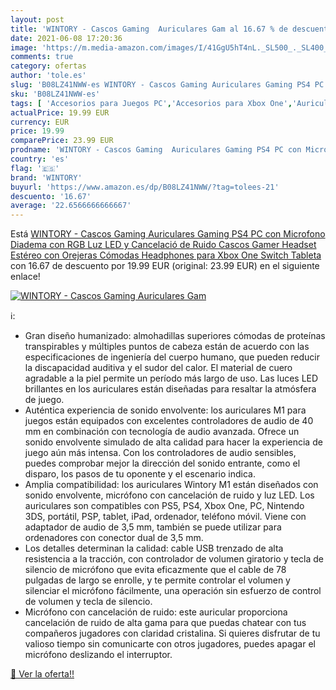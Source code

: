 ```yaml
---
layout: post
title: 'WINTORY - Cascos Gaming  Auriculares Gam al 16.67 % de descuento'
date: 2021-06-08 17:20:36
image: 'https://m.media-amazon.com/images/I/41GgU5hT4nL._SL500_._SL400_.jpg'
comments: true
category: ofertas
author: 'tole.es'
slug: 'B08LZ41NWW-es WINTORY - Cascos Gaming Auriculares Gaming PS4 PC con...'
sku: 'B08LZ41NWW-es'
tags: [ 'Accesorios para Juegos PC','Accesorios para Xbox One','Auriculares para equipo de audio','Auriculares y accesorios','Electrónica','Hardware y juegos para Xbox One','Juegos y Accesorios para PC','Videojuegos','ps4','wintory','xbox', ]
actualPrice: 19.99 EUR
currency: EUR
price: 19.99
comparePrice: 23.99 EUR
prodname: 'WINTORY - Cascos Gaming  Auriculares Gaming PS4 PC con Microfono Diadema con RGB Luz LED y Cancelació de Ruido  Cascos Gamer Headset Estéreo con Orejeras Cómodas  Headphones para Xbox One Switch Tableta'
country: 'es'
flag: '🇪🇸'
brand: 'WINTORY'
buyurl: 'https://www.amazon.es/dp/B08LZ41NWW/?tag=tolees-21'
descuento: '16.67'
average: '22.6566666666667'
---
```


Está [WINTORY - Cascos Gaming  Auriculares Gaming PS4 PC con Microfono Diadema con RGB Luz LED y Cancelació de Ruido  Cascos Gamer Headset Estéreo con Orejeras Cómodas  Headphones para Xbox One Switch Tableta](https://www.amazon.es/dp/B08LZ41NWW/?tag=tolees-21) con 16.67 de descuento por 19.99 EUR (original: 23.99 EUR) en el siguiente enlace!

[![WINTORY - Cascos Gaming  Auriculares Gam](https://m.media-amazon.com/images/I/41GgU5hT4nL._SL500_._SL400_.jpg)](https://www.amazon.es/dp/B08LZ41NWW/?tag=tolees-21)

ℹ️:

- Gran diseño humanizado: almohadillas superiores cómodas de proteínas transpirables y múltiples puntos de cabeza están de acuerdo con las especificaciones de ingeniería del cuerpo humano, que pueden reducir la discapacidad auditiva y el sudor del calor. El material de cuero agradable a la piel permite un período más largo de uso. Las luces LED brillantes en los auriculares están diseñadas para resaltar la atmósfera de juego.
- Auténtica experiencia de sonido envolvente: los auriculares M1 para juegos están equipados con excelentes controladores de audio de 40 mm en combinación con tecnología de audio avanzada. Ofrece un sonido envolvente simulado de alta calidad para hacer la experiencia de juego aún más intensa. Con los controladores de audio sensibles, puedes comprobar mejor la dirección del sonido entrante, como el disparo, los pasos de tu oponente y el escenario indica.
- Amplia compatibilidad: los auriculares Wintory M1 están diseñados con sonido envolvente, micrófono con cancelación de ruido y luz LED. Los auriculares son compatibles con PS5, PS4, Xbox One, PC, Nintendo 3DS, portátil, PSP, tablet, iPad, ordenador, teléfono móvil. Viene con adaptador de audio de 3,5 mm, también se puede utilizar para ordenadores con conector dual de 3,5 mm.
- Los detalles determinan la calidad: cable USB trenzado de alta resistencia a la tracción, con controlador de volumen giratorio y tecla de silencio de micrófono que evita eficazmente que el cable de 78 pulgadas de largo se enrolle, y te permite controlar el volumen y silenciar el micrófono fácilmente, una operación sin esfuerzo de control de volumen y tecla de silencio.
- Micrófono con cancelación de ruido: este auricular proporciona cancelación de ruido de alta gama para que puedas chatear con tus compañeros jugadores con claridad cristalina. Si quieres disfrutar de tu valioso tiempo sin comunicarte con otros jugadores, puedes apagar el micrófono deslizando el interruptor.

[🛒 Ver la oferta!!](https://www.amazon.es/dp/B08LZ41NWW/?tag=tolees-21)
